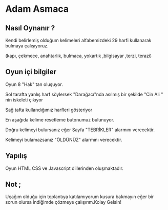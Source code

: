 # Adam Asmaca

## Nasıl Oynanır ?
Kendi belirlemiş olduğum kelimeleri alfabemizdeki 29 harfi kullanarak bulmaya çalışıyoruz.

(kapı, çekmece, anahtarlık, bulmaca, yokartık ,bilgisayar ,terzi, terazi)


## Oyun içi bilgiler 

Oyun 8 "Hak" tan oluşuyor.

Sol tarafta yanlış harf söylersek "Darağacı"nda asılmış bir şekilde "Cin Ali " nin iskeleti çıkıyor 

Sağ tafta kullandığımız harfleri gösteriyor

En aşağıda kelime resetleme butonumuz bulunuyor.

Doğru kelimeyi bulursanız eğer Sayfa "TEBRİKLER" alarmını verecektir.

Kelimeyi bulamazsanız "ÖLDÜNÜZ" alarmını verecektir.

## Yapılış

Oyun HTML CSS ve Javascript dillerinden oluşmaktadır.

## Not ;

Uçağım olduğu için toplantıya katılamıyorum kusura bakmayın eğer bir sorun olursa
indiğimde çözmeye çalışırım.Kolay Gelsin!



